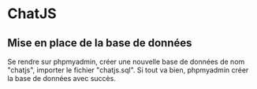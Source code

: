 # ChatJS

## Mise en place de la base de données

Se rendre sur phpmyadmin, créer une nouvelle base de données de nom "chatjs", importer le fichier "chatjs.sql".
Si tout va bien, phpmyadmin créer la base de données avec succès.